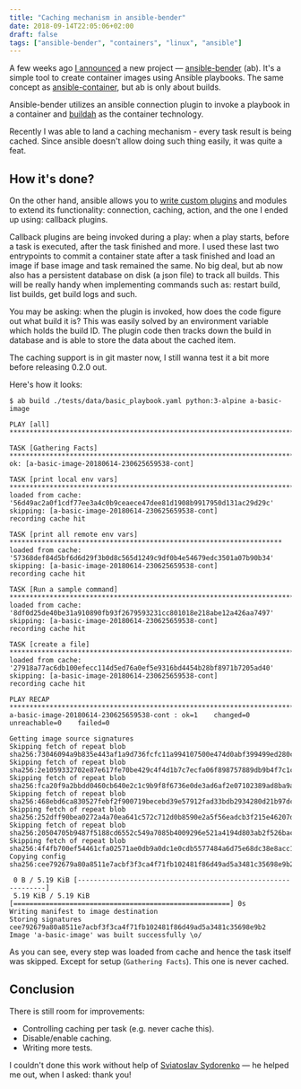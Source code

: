 ```yaml
---
title: "Caching mechanism in ansible-bender"
date: 2018-09-14T22:05:06+02:00
draft: false
tags: ["ansible-bender", "containers", "linux", "ansible"]
---
```


A few weeks ago [I announced](https://twitter.com/TomasTomec/status/1032973136210407424<Paste>) a new project — [ansible-bender](https://github.com/TomasTomecek/ansible-bender) (ab). It's a simple tool
to create container images using Ansible playbooks. The same concept as
[ansible-container](https://github.com/ansible/ansible-container), but ab is only about builds.

Ansible-bender utilizes an ansible connection plugin to invoke a playbook in a
container and [buildah](https://github.com/projectatomic/buildah) as the container technology.

Recently I was able to land a caching mechanism - every task result is being
cached. Since ansible doesn't allow doing such thing easily, it was quite a
feat.

<!--more-->

## How it's done?

On the other hand, ansible allows you to [write custom plugins](https://docs.ansible.com/ansible/2.5/dev_guide/developing_plugins.html) and modules to extend its
functionality: connection, caching, action, and the one I ended up using:
callback plugins.

Callback plugins are being invoked during a play: when a play starts, before a
task is executed, after the task finished and more. I used these last two
entrypoints to commit a container state after a task finished and load an image
if base image and task remained the same. No big deal, but ab now also has a
persistent database on disk (a json file) to track all builds. This will be
really handy when implementing commands such as: restart build, list builds,
get build logs and such.

You may be asking: when the plugin is invoked, how does the code figure out
what build it is? This was easily solved by an environment variable which holds
the build ID. The plugin code then tracks down the build in database and is
able to store the data about the cached item.

The caching support is in git master now, I still wanna test it a bit more
before releasing 0.2.0 out.

Here's how it looks:
```
$ ab build ./tests/data/basic_playbook.yaml python:3-alpine a-basic-image

PLAY [all] ******************************************************************************************

TASK [Gathering Facts] ******************************************************************************
ok: [a-basic-image-20180614-230625659538-cont]

TASK [print local env vars] *************************************************************************
loaded from cache: '56d49ac2a0f1cdf77ee3a4c0b9ceaece47dee81d1908b9917950d131ac29d29c'
skipping: [a-basic-image-20180614-230625659538-cont]
recording cache hit

TASK [print all remote env vars] ********************************************************************
loaded from cache: '57368def84d5bf6d6d29f3b0d8c565d1249c9df0b4e54679edc3501a07b90b34'
skipping: [a-basic-image-20180614-230625659538-cont]
recording cache hit

TASK [Run a sample command] *************************************************************************
loaded from cache: '8df0d25de40be31a910890fb93f2679593231cc801018e218abe12a426aa7497'
skipping: [a-basic-image-20180614-230625659538-cont]
recording cache hit

TASK [create a file] ********************************************************************************
loaded from cache: '27918a77ac6db100efecc114d5ed76a0ef5e9316bd4454b28bf8971b7205ad40'
skipping: [a-basic-image-20180614-230625659538-cont]
recording cache hit

PLAY RECAP ******************************************************************************************
a-basic-image-20180614-230625659538-cont : ok=1    changed=0    unreachable=0    failed=0

Getting image source signatures
Skipping fetch of repeat blob sha256:73046094a9b835e443af1a9d736fcfc11a994107500e474d0abf399499ed280c
Skipping fetch of repeat blob sha256:2e1059332702e87e617fe70be429c4f4d1b7c7ecfa06f898757889db9b4f7c1c
Skipping fetch of repeat blob sha256:fca20f9a2bbdd0460cb640e2c1c9b9f8f6736e0de3ad6af2e07102389ad8ba9a
Skipping fetch of repeat blob sha256:468ebd6ca830527febf2f900719becebd39e57912fad33bdb2934280d21b97dc
Skipping fetch of repeat blob sha256:252dff90bea0272a4a70ea641c572c712d0b8590e2a5f56eadcb3f215e46207d
Skipping fetch of repeat blob sha256:20504705b9487f5188cd6552c549a7085b4009296e521a4194d803ab2f526bac
Skipping fetch of repeat blob sha256:4f4fb700ef54461cfa02571ae0db9a0dc1e0cdb5577484a6d75e68dc38e8acc1
Copying config sha256:cee792679a80a8511e7acbf3f3ca4f71fb102481f86d49ad5a3481c35698e9b2

 0 B / 5.19 KiB [--------------------------------------------------------------]
 5.19 KiB / 5.19 KiB [======================================================] 0s
Writing manifest to image destination
Storing signatures
cee792679a80a8511e7acbf3f3ca4f71fb102481f86d49ad5a3481c35698e9b2
Image 'a-basic-image' was built successfully \o/
```

As you can see, every step was loaded from cache and hence the task itself was
skipped. Except for setup (`Gathering Facts`). This one is never cached.


## Conclusion

There is still room for improvements:

 * Controlling caching per task (e.g. never cache this).
 * Disable/enable caching.
 * Writing more tests.

I couldn't done this work without help of [Sviatoslav Sydorenko](https://github.com/webknjaz) — he helped me
out, when I asked: thank you!
